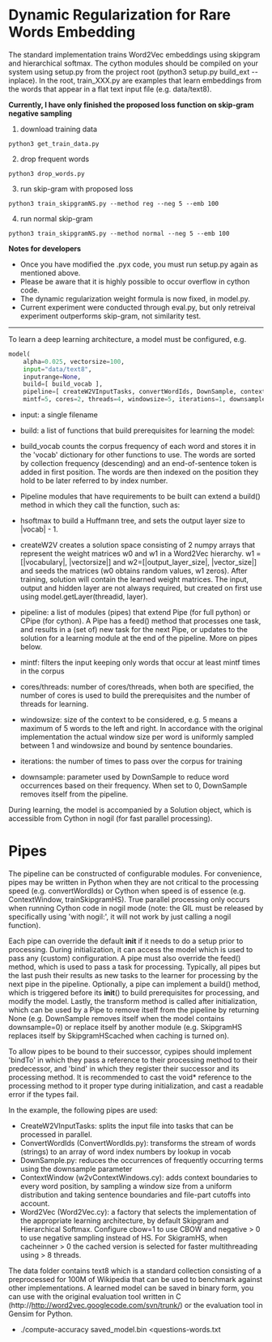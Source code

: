 Dynamic Regularization for Rare Words Embedding
===========

The standard implementation trains Word2Vec embeddings using skipgram and hierarchical softmax. The cython modules should be compiled on your system using setup.py from the project root (python3 setup.py build_ext --inplace). In the root, train_XXX.py are examples that learn embeddings from the words that appear in a flat text input file (e.g. data/text8). 

**Currently, I have only finished the proposed loss function on skip-gram negative sampling** <br>

1. download training data <br>

```python3 get_train_data.py```

2. drop frequent words <br>

```python3 drop_words.py```

3. run skip-gram with proposed loss <br>

```python3 train_skipgramNS.py --method reg --neg 5 --emb 100```

4. run normal skip-gram <br>

```python3 train_skipgramNS.py --method normal --neg 5 --emb 100```

**Notes for developers**
* Once you have modified the .pyx code, you must run setup.py again as mentioned above.
* Please be aware that it is highly possible to occur overflow in cython code.
* The dynamic regularization weight formula is now fixed, in model.py.
* Current experiment were conducted through eval.py, but only retreival experiment outperforms skip-gram, not similarity test.
---


To learn a deep learning architecture, a model must be configured, e.g.
```python
model(
	alpha=0.025, vectorsize=100,
	input="data/text8",
	inputrange=None,
	build=[ build_vocab ],
	pipeline=[ createW2VInputTasks, convertWordIds, DownSample, contextWindow, Word2Vec ],
	mintf=5, cores=2, threads=4, windowsize=5, iterations=1, downsample=0.001)
```

- input: a single filename 
- build: a list of functions that build prerequisites for learning the model:
 - build_vocab counts the corpus frequency of each word and stores it in the 'vocab' dictionary for other functions to use. The words are sorted by collection frequency (descending) and an end-of-sentence token </s> is added in first position. The words are then indexed on the position they hold to be later referred to by index number.
 - Pipeline modules that have requirements to be built can extend a build() method in which they call the function, such as:
  - hsoftmax to build a Huffmann tree, and sets the output layer size to |vocab| - 1. 
  - createW2V creates a solution space consisting of 2 numpy arrays that represent the weight matrices w0 and w1 in a Word2Vec hierarchy. w1 = [|vocabulary|, |vectorsize|] and w2=[|output_layer_size|, |vector_size|] and seeds the matrices (w0 obtains random values, w1 zeros). After training, solution will contain the learned weight matrices. The input, output and hidden layer are not always required, but created on first use using model.getLayer(threadid, layer).

- pipeline: a list of modules (pipes) that extend Pipe (for full python) or CPipe (for cython). A Pipe has a feed() method that processes one task, and results in a (set of) new task for the next Pipe, or updates to the solution for a learning module at the end of the pipeline. More on pipes below.

- mintf: filters the input keeping only words that occur at least mintf times in the corpus

- cores/threads: number of cores/threads, when both are specified, the number of cores is used to build the prerequisites and the number of threads for learning.

- windowsize: size of the context to be considered, e.g. 5 means a maximum of 5 words to the left and right. In accordance with the original implementation the actual window size per word is uniformly sampled between 1 and windowsize and bound by sentence boundaries.

- iterations: the number of times to pass over the corpus for training

- downsample: parameter used by DownSample to reduce word occurrences based on their frequency. When set to 0, DownSample removes itself from the pipeline.

During learning, the model is accompanied by a Solution object, which is accessible from Cython in nogil (for fast parallel processing).

Pipes
=====

The pipeline can be constructed of configurable modules. For convenience, pipes may be written in Python when they are not critical to the processing speed (e.g. convertWordIds) or Cython when speed is of essence (e.g. ContextWindow, trainSkipgramHS). True parallel processing only occurs when running Cython code in nogil mode (note: the GIL must be released by specifically using 'with nogil:', it will not work by just calling a nogil function).

Each pipe can override the default __init__ if it needs to do a setup prior to processing. During initialization, it can access the model which is used to pass any (custom) configuration. A pipe must also override the feed() method, which is used to pass a task for processing. Typically, all pipes but the last push their results as new tasks to the learner for processing by the next pipe in the pipeline. Optionally, a pipe can implement a build() method, which is triggered before its __init__() to build prerequisites for processing, and modify the model. Lastly, the transform method is called after initialization, which can be used by a Pipe to remove itself from the pipeline by returning None (e.g. DownSample removes itself when the model contains downsample=0) or replace itself by another module (e.g. SkipgramHS replaces itself by SkipgramHScached when caching is turned on).  

To allow pipes to be bound to their successor, cypipes should implement 'bindTo' in which they pass a reference to their processing method to their predecessor, and 'bind' in which they register their successor and its processing method. It is recommended to cast the void* reference to the processing method to it proper type during initialization, and cast a readable error if the types fail.   

In the example, the following pipes are used:
- CreateW2VInputTasks: splits the input file into tasks that can be processed in parallel.
- ConvertWordIds (ConvertWordIds.py): transforms the stream of words (strings) to an array of word index numbers by lookup in vocab
- DownSample.py: reduces the occurrences of frequently occurring terms using the downsample parameter
- ContextWindow (w2vContextWindows.cy): adds context boundaries to every word position, by sampling a window size from a uniform distribution and taking sentence boundaries and file-part cutoffs into account. 
- Word2Vec (Word2Vec.cy): a factory that selects the implementation of the appropriate learning architecture, by default Skipgram and Hierarchical Softmax. Configure cbow=1 to use CBOW and negative > 0 to use negative sampling instead of HS. For SkigramHS, when cacheinner > 0 the cached version is selected for faster multithreading using > 8 threads.

The data folder contains text8 which is a standard collection consisting of a preprocessed for 100M of Wikipedia that can be used to benchmark against other implementations. A learned model can be saved in binary form, you can use with the original evaluation tool written in C (http://http://word2vec.googlecode.com/svn/trunk/) or the evaluation tool in Gensim for Python.
- ./compute-accuracy saved_model.bin <questions-words.txt
